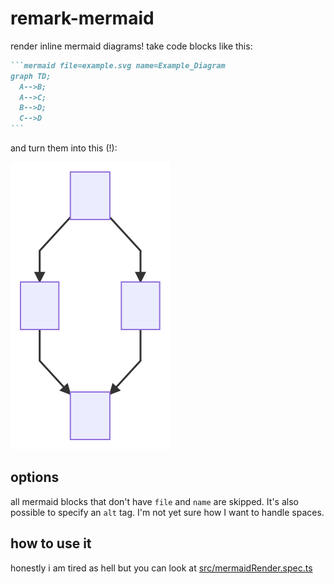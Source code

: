 # remark-mermaid

render inline mermaid diagrams! take code blocks like this:

~~~markdown
```mermaid file=example.svg name=Example_Diagram
graph TD;
  A-->B;
  A-->C;
  B-->D;
  C-->D
```
~~~

and turn them into this (!):

![example.svg]

[example.svg]: example.svg

## options
all mermaid blocks that don't have `file` and `name` are skipped. It's also possible
to specify an `alt` tag. I'm not yet sure how I want to handle spaces.


## how to use it
honestly i am tired as hell but you can look at [src/mermaidRender.spec.ts]

[src/mermaidRender.spec.ts]: src/mermaidRender.spec.ts 